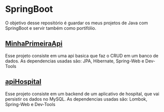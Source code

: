 # SpringBoot

O objetivo desse repositório é guardar os meus projetos de Java com SpringBoot e servir também como portifólio.

## [MinhaPrimeiraApi](https://github.com/ItsAMeMarcus/SpringBoot/tree/main/MinhaPrimeiraAPI/PrimeiroApp/demo)

Esse projeto consiste em uma api basica que faz o CRUD em um banco de dados. As dependencias usadas são: JPA, Hibernate, Spring-Web e Dev-Tools

## [apiHospital](https://github.com/ItsAMeMarcus/SpringBoot/tree/main/apiHospital)

Esse projeto consiste em um backend de um aplicativo de hospital, que vai persistir os dados no MySQL. As dependencias usadas são: Lombok, Spring-Web e Dev-Tools